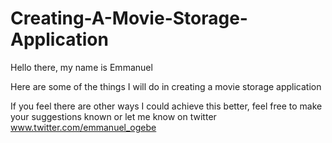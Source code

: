 # Creating-A-Movie-Storage-Application

Hello there, my name is Emmanuel

Here are some of the things I will do in creating a movie storage application

If you feel there are other ways I could achieve this better, feel free to make your suggestions known or let me know on twitter www.twitter.com/emmanuel_ogebe
